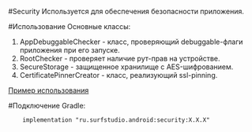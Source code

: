 #Security
Используется для обеспечения безопасности приложения.

#Использование
Основные классы:

1. AppDebuggableChecker - класс, проверяющий debuggable-флаги приложения при его запуске.
1. RootChecker - проверяет наличие рут-прав на устройстве.
1. SecureStorage - защищенное хранилище с AES-шифрованием.
1. CertificatePinnerCreator - класс, реализующий ssl-pinning.

[Пример использования](../security-sample)

#Подключение
Gradle:
```
    implementation "ru.surfstudio.android:security:X.X.X"
```